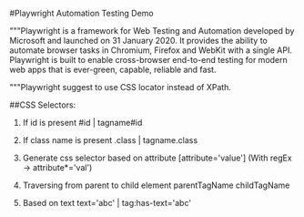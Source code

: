 #Playwright Automation Testing Demo

"""Playwright is a framework for Web Testing and Automation developed by Microsoft and launched on 31 January 2020.
It provides the ability to automate browser tasks in Chromium, Firefox and WebKit with a single API.
Playwright is built to enable cross-browser end-to-end testing for modern web apps that is ever-green, capable, reliable and fast.

"""Playwright suggest to use CSS locator instead of XPath.

##CSS Selectors:

1. If id is present
   #id | tagname#id

2. If class name is present
   .class | tagname.class

3. Generate css selector based on attribute
   [attribute='value']
   (With regEx -> attribute\*='val')

4. Traversing from parent to child element
   parentTagName childTagName

5. Based on text
   text='abc' | tag:has-text='abc'
